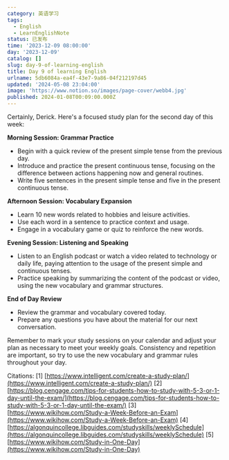 ```yaml
---
category: 英语学习
tags:
  - English
  - LearnEnglishNote
status: 已发布
time: '2023-12-09 08:00:00'
day: '2023-12-09'
catalog: []
slug: day-9-of-learning-english
title: Day 9 of learning English
urlname: 5db6084a-ea4f-43e7-9a86-04f212197d45
updated: '2024-05-08 23:04:00'
image: 'https://www.notion.so/images/page-cover/webb4.jpg'
published: 2024-01-08T00:09:00.000Z
---
```


Certainly, Derick. Here's a focused study plan for the second day of this week:


**Morning Session: Grammar Practice**

- Begin with a quick review of the present simple tense from the previous day.
- Introduce and practice the present continuous tense, focusing on the difference between actions happening now and general routines.
- Write five sentences in the present simple tense and five in the present continuous tense.

**Afternoon Session: Vocabulary Expansion**

- Learn 10 new words related to hobbies and leisure activities.
- Use each word in a sentence to practice context and usage.
- Engage in a vocabulary game or quiz to reinforce the new words.

**Evening Session: Listening and Speaking**

- Listen to an English podcast or watch a video related to technology or daily life, paying attention to the usage of the present simple and continuous tenses.
- Practice speaking by summarizing the content of the podcast or video, using the new vocabulary and grammar structures.

**End of Day Review**

- Review the grammar and vocabulary covered today.
- Prepare any questions you have about the material for our next conversation.

Remember to mark your study sessions on your calendar and adjust your plan as necessary to meet your weekly goals. Consistency and repetition are important, so try to use the new vocabulary and grammar rules throughout your day.


Citations:
[1] [https://www.intelligent.com/create-a-study-plan/](https://www.intelligent.com/create-a-study-plan/)
[2] [https://blog.cengage.com/tips-for-students-how-to-study-with-5-3-or-1-day-until-the-exam/](https://blog.cengage.com/tips-for-students-how-to-study-with-5-3-or-1-day-until-the-exam/)
[3] [https://www.wikihow.com/Study-a-Week-Before-an-Exam](https://www.wikihow.com/Study-a-Week-Before-an-Exam)
[4] [https://algonquincollege.libguides.com/studyskills/weeklySchedule](https://algonquincollege.libguides.com/studyskills/weeklySchedule)
[5] [https://www.wikihow.com/Study-in-One-Day](https://www.wikihow.com/Study-in-One-Day)

